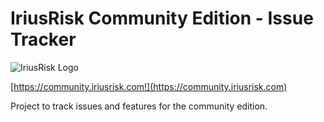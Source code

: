 # IriusRisk Community Edition - Issue Tracker

![IriusRisk Logo](https://iriusrisk.continuumsecurity.net/images/logo-irius.png)

[https://community.iriusrisk.com!](https://community.iriusrisk.com)

Project to track issues and features for the community edition.